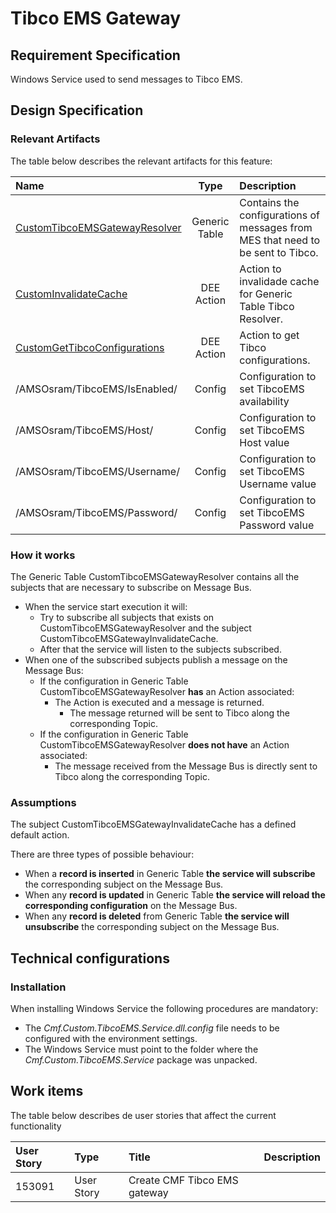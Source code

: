 # Tibco EMS Gateway

## Requirement Specification

Windows Service used to send messages to Tibco EMS.

## Design Specification

### Relevant Artifacts

The table below describes the relevant artifacts for this feature:

| Name  | Type | Description |
| :---- | :--: | :---------- |
| [CustomTibcoEMSGatewayResolver](/AMSOsram/techspec>artifacts>generictables>CustomTibcoEMSGatewayResolver) | Generic Table | Contains the configurations of messages from MES that need to be sent to Tibco. |
| [CustomInvalidateCache](/AMSOsram/techspec>artifacts>deeactions>CustomInvalidateCache) | DEE Action | Action to invalidade cache for Generic Table Tibco Resolver. |
| [CustomGetTibcoConfigurations](/AMSOsram/techspec>artifacts>deeactions>CustomGetTibcoConfigurations) | DEE Action | Action to get Tibco configurations. |
| /AMSOsram/TibcoEMS/IsEnabled/ | Config | Configuration to set TibcoEMS availability |
| /AMSOsram/TibcoEMS/Host/ | Config | Configuration to set TibcoEMS Host value |
| /AMSOsram/TibcoEMS/Username/ | Config | Configuration to set TibcoEMS Username value |
| /AMSOsram/TibcoEMS/Password/ | Config | Configuration to set TibcoEMS Password value |

### How it works

The Generic Table CustomTibcoEMSGatewayResolver contains all the subjects that are necessary to subscribe on Message Bus.

* When the service start execution it will:
  * Try to subscribe all subjects that exists on CustomTibcoEMSGatewayResolver and the subject CustomTibcoEMSGatewayInvalidateCache.
  * After that the service will listen to the subjects subscribed.
* When one of the subscribed subjects publish a message on the Message Bus:
  * If the configuration in Generic Table CustomTibcoEMSGatewayResolver **has** an Action associated:
    * The Action is executed and a message is returned.
      * The message returned will be sent to Tibco along the corresponding Topic.
  * If the configuration in Generic Table CustomTibcoEMSGatewayResolver **does not have** an Action associated:
    * The message received from the Message Bus is directly sent to Tibco along the corresponding Topic.

### Assumptions

The subject CustomTibcoEMSGatewayInvalidateCache has a defined default action.

There are three types of possible behaviour:

* When a **record is inserted** in Generic Table **the service will subscribe** the corresponding subject on the Message Bus.
* When any **record is updated** in Generic Table **the service will reload the corresponding configuration** on the Message Bus.
* When any **record is deleted** from Generic Table **the service will unsubscribe** the corresponding subject on the Message Bus.

## Technical configurations

### Installation

When installing Windows Service the following procedures are mandatory:

* The *Cmf.Custom.TibcoEMS.Service.dll.config* file needs to be configured with the environment settings.
* The Windows Service must point to the folder where the *Cmf.Custom.TibcoEMS.Service* package was unpacked.

## Work items

The table below describes de user stories that affect the current functionality

| User Story | Type       | Title                        | Description |
| :--------- | :--------- | :--------------------------- | :---------- |
| 153091     | User Story | Create CMF Tibco EMS gateway |             |
